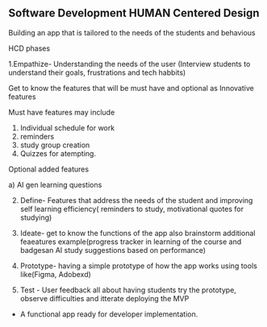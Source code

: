 ## Software Development HUMAN Centered Design

Building an app that is tailored to the needs of the students and behavious

HCD phases

1.Empathize- Understanding the needs of the user (Interview students to understand their goals, frustrations and tech habbits)

Get to know the features that will be must have and optional as Innovative features

Must have features may include

1. Individual schedule for work
2. reminders
3. study group creation
4. Quizzes for atempting.

Optional added features

a) AI gen learning questions

2. Define- Features that address the needs of the student and improving self learning efficiency( reminders to study, motivational quotes for studying)

3. Ideate- get to know the functions of the app also brainstorm additional feaeatures example(progress tracker in learning of the course and badgesan AI study suggestions based on performance)

4. Prototype- having a simple prototype of how the app works using tools like(Figma, Adobexd)

5. Test - User feedback all about having students try the prototype, observe difficulties and itterate deploying the MVP

- A functional app ready for developer implementation.
